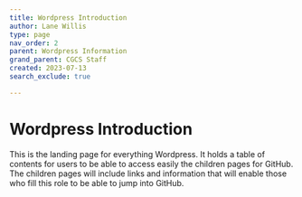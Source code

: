 ```yaml
---
title: Wordpress Introduction
author: Lane Willis
type: page
nav_order: 2
parent: Wordpress Information
grand_parent: CGCS Staff
created: 2023-07-13
search_exclude: true

---
```


# Wordpress Introduction
This is the landing page for everything Wordpress. It holds a table of contents for users to be able to access easily the children pages for GitHub. The children pages will include links and information that will enable those who fill this role to be able to jump into GitHub.